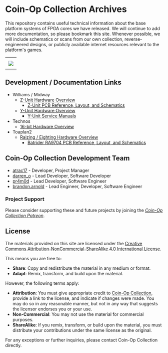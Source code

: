 # **Coin-Op Collection Archives**
This repository contains useful technical information about the base platform systems of FPGA cores we have released. We will continue to add more documentation, so please bookmark this site. Whenever possible, we will include schematics or scans from our own collection, reverse-engineered designs, or publicly available internet resources relevant to the platform's games.

<table align="center">
  <tr>
    <td align="center" style="padding: 10px;">
      <img align="center" src="https://github.com/user-attachments/assets/1c8edf26-ce08-4ee5-890d-1642c083beb3">
    </td>
  </tr>
</table>

## Development / Documentation Links

- Williams / Midway
  - [Z-Unit Hardware Overview](/Midway/Z-Unit/midway_zunit.md)
    - [Z-Unit PCB Reference, Layout, and Schematics](/Midway/Z-Unit/raw_schematics)
  - [Y-Unit Hardware Overview](/Midway/Y-Unit/midway_yunit.md)
    - [Y-Unit Service Manuals](/Midway/Y-Unit/public_documents)
- Technos
  - [16-bit Hardware Overview](/Technos/Technos-16/technos_16.md)
- Toaplan2
  - [Raizing / Eighting Hardware Overview](/Toaplan2/Raizing/toaplan2_raizing.md)
    - [Batrider RA9704 PCB Reference, Layout, and Schematics](/Toaplan2/Raizing/RA9704/README.md)

## Coin-Op Collection Development Team

- [atrac17](https://github.com/atrac17) - Developer, Project Manager<br>
- [darren_o](https://github.com/va7deo) - Lead Developer, Software Developer<br>
- [pr4m0d](https://github.com/psomashekar) - Lead Developer, Software Engineer<br>
- [brandon.arnold](https://github.com/brandon-arnold) - Lead Engineer, Developer, Software Engineer<br>

### Project Support

Please consider supporting these and future projects by joining the [*Coin-Op Collection Patreon*](https://www.patreon.com/atrac17). 

## License

The materials provided on this site are licensed under the [Creative Commons Attribution-NonCommercial-ShareAlike 4.0 International License](https://creativecommons.org/licenses/by-nc-sa/4.0/). 

This means you are free to:

- **Share**: Copy and redistribute the material in any medium or format.
- **Adapt**: Remix, transform, and build upon the material.

However, the following terms apply:

- **Attribution**: You must give appropriate credit to [Coin-Op Collection](https://github.com/Coin-OpCollection), provide a link to the license, and indicate if changes were made. You may do so in any reasonable manner, but not in any way that suggests the licensor endorses you or your use.
- **Non-Commercial**: You may not use the material for commercial purposes.
- **ShareAlike**: If you remix, transform, or build upon the material, you must distribute your contributions under the same license as the original.

For any exceptions or further inquiries, please contact Coin-Op Collection directly.
